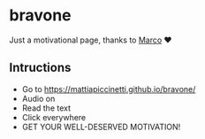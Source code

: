 # bravone
Just a motivational page, thanks to [Marco](https://github.com/jurgz) :hearts:

## Intructions
- Go to https://mattiapiccinetti.github.io/bravone/
- Audio on
- Read the text
- Click everywhere
- GET YOUR WELL-DESERVED MOTIVATION!
